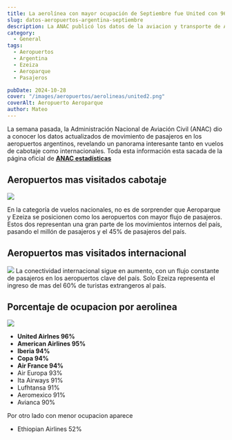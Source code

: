 ```yaml
---
title: La aerolínea con mayor ocupación de Septiembre fue United con 96%
slug: datos-aeropuertos-argentina-septiembre
description: La ANAC publicó los datos de la aviacion y transporte de Argentina del mes pasado de Septiembre.
category:
  - General
tags:
  - Aeropuertos
  - Argentina
  - Ezeiza
  - Aeroparque
  - Pasajeros

pubDate: 2024-10-28
cover: "/images/aeropuertos/aerolineas/united2.png"
coverAlt: Aeropuerto Aeroparque
author: Mateo
---
```


La semana pasada, la Administración Nacional de Aviación Civil (ANAC) dio a conocer los datos actualizados de movimiento de pasajeros en los aeropuertos argentinos, revelando un panorama interesante tanto en vuelos de cabotaje como internacionales.
Toda esta información esta sacada de la página oficial de 
 **[ANAC estadísticas](https://datos.anac.gob.ar/estadisticas/)**

## Aeropuertos mas visitados cabotaje
<img src="/images/anac/10-aeropuertos-mas-visitados.png">

En la categoría de vuelos nacionales, no es de sorprender que Aeroparque y Ezeiza se posicionen como los aeropuertos con mayor flujo de pasajeros. Estos dos representan una gran parte de los movimientos internos del país, pasando el millón de pasajeros y el 45% de pasajeros del país.

## Aeropuertos mas visitados internacional
<img src="/images/anac/10-aeropuertos-int.png" >
La conectividad internacional sigue en aumento, con un flujo constante de pasajeros en los aeropuertos clave del país. Solo Ezeiza representa el ingreso de mas del 60% de turistas extrangeros al país.

## Porcentaje de ocupacion por aerolinea
<img src="/images/anac/ocupacion-aerolineas.png">

* **United Airlnes 96%**
* **American Airlines 95%**
* **Iberia 94%**   
* **Copa 94%**
* **Air France 94%**
* Air Europa 93% 
* Ita Airways 91%
* Lufhtansa 91%
* Aeromexico 91%
* Avianca 90%

Por otro lado con menor ocupacion aparece
* Ethiopian Airlines 52%
